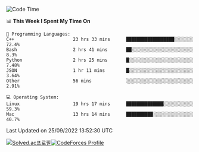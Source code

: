 
<!--START_SECTION:waka-->
![Code Time](http://img.shields.io/badge/Code%20Time-1%2C983%20hrs%2027%20mins-blue)

📊 **This Week I Spent My Time On** 

```text
💬 Programming Languages: 
C++                      23 hrs 33 mins      ██████████████████░░░░░░░   72.4% 
Bash                     2 hrs 41 mins       ██░░░░░░░░░░░░░░░░░░░░░░░   8.3% 
Python                   2 hrs 25 mins       █░░░░░░░░░░░░░░░░░░░░░░░░   7.48% 
JSON                     1 hr 11 mins        █░░░░░░░░░░░░░░░░░░░░░░░░   3.64% 
Other                    56 mins             ░░░░░░░░░░░░░░░░░░░░░░░░░   2.91%

💻 Operating System: 
Linux                    19 hrs 17 mins      ██████████████░░░░░░░░░░░   59.3% 
Mac                      13 hrs 14 mins      ██████████░░░░░░░░░░░░░░░   40.7%

```


 Last Updated on 25/09/2022 13:52:30 UTC
<!--END_SECTION:waka-->
[![Solved.ac프로필](http://mazassumnida.wtf/api/generate_badge?boj=hckim96)](https://solved.ac/hckim96)[![CodeForces Profile](https://cf.leed.at?id=hckim96)](https://codeforces.com/profile/hckim96)
